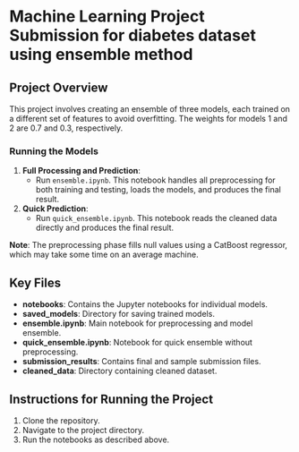 # Machine Learning Project Submission for diabetes dataset using ensemble method

## Project Overview
This project involves creating an ensemble of three models, each trained on a different set of features to avoid overfitting. The weights for models 1 and 2 are 0.7 and 0.3, respectively. 

### Running the Models
1. **Full Processing and Prediction**: 
   - Run `ensemble.ipynb`. This notebook handles all preprocessing for both training and testing, loads the models, and produces the final result.
2. **Quick Prediction**: 
   - Run `quick_ensemble.ipynb`. This notebook reads the cleaned data directly and produces the final result.

**Note**: The preprocessing phase fills null values using a CatBoost regressor, which may take some time on an average machine.


## Key Files
- **notebooks**: Contains the Jupyter notebooks for individual models.
- **saved_models**: Directory for saving trained models.
- **ensemble.ipynb**: Main notebook for preprocessing and model ensemble.
- **quick_ensemble.ipynb**: Notebook for quick ensemble without preprocessing.
- **submission_results**: Contains final and sample submission files.
- **cleaned_data**: Directory containing cleaned dataset.

## Instructions for Running the Project
1. Clone the repository.
2. Navigate to the project directory.
3. Run the notebooks as described above.

